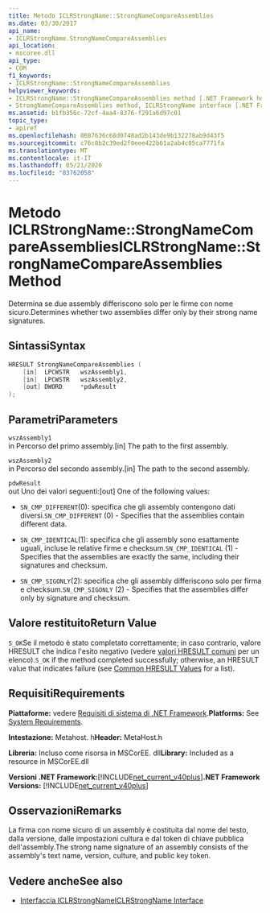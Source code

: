 ```yaml
---
title: Metodo ICLRStrongName::StrongNameCompareAssemblies
ms.date: 03/30/2017
api_name:
- ICLRStrongName.StrongNameCompareAssemblies
api_location:
- mscoree.dll
api_type:
- COM
f1_keywords:
- ICLRStrongName::StrongNameCompareAssemblies
helpviewer_keywords:
- ICLRStrongName::StrongNameCompareAssemblies method [.NET Framework hosting]
- StrongNameCompareAssemblies method, ICLRStrongName interface [.NET Framework hosting]
ms.assetid: b1fb356c-72cf-4aa4-8376-f291a6d97c01
topic_type:
- apiref
ms.openlocfilehash: 0087636c68d0748ad2b143de9b132278ab9d43f5
ms.sourcegitcommit: c76c8b2c39ed2f0eee422b61a2ab4c05ca7771fa
ms.translationtype: MT
ms.contentlocale: it-IT
ms.lasthandoff: 05/21/2020
ms.locfileid: "83762058"
---
```

# <a name="iclrstrongnamestrongnamecompareassemblies-method"></a><span data-ttu-id="9d569-102">Metodo ICLRStrongName::StrongNameCompareAssemblies</span><span class="sxs-lookup"><span data-stu-id="9d569-102">ICLRStrongName::StrongNameCompareAssemblies Method</span></span>
<span data-ttu-id="9d569-103">Determina se due assembly differiscono solo per le firme con nome sicuro.</span><span class="sxs-lookup"><span data-stu-id="9d569-103">Determines whether two assemblies differ only by their strong name signatures.</span></span>  
  
## <a name="syntax"></a><span data-ttu-id="9d569-104">Sintassi</span><span class="sxs-lookup"><span data-stu-id="9d569-104">Syntax</span></span>  
  
```cpp  
HRESULT StrongNameCompareAssemblies (  
    [in]  LPCWSTR   wszAssembly1,  
    [in]  LPCWSTR   wszAssembly2,  
    [out] DWORD     *pdwResult  
);  
```  
  
## <a name="parameters"></a><span data-ttu-id="9d569-105">Parametri</span><span class="sxs-lookup"><span data-stu-id="9d569-105">Parameters</span></span>  
 `wszAssembly1`  
 <span data-ttu-id="9d569-106">in Percorso del primo assembly.</span><span class="sxs-lookup"><span data-stu-id="9d569-106">[in] The path to the first assembly.</span></span>  
  
 `wszAssembly2`  
 <span data-ttu-id="9d569-107">in Percorso del secondo assembly.</span><span class="sxs-lookup"><span data-stu-id="9d569-107">[in] The path to the second assembly.</span></span>  
  
 `pdwResult`  
 <span data-ttu-id="9d569-108">out Uno dei valori seguenti:</span><span class="sxs-lookup"><span data-stu-id="9d569-108">[out] One of the following values:</span></span>  
  
- <span data-ttu-id="9d569-109">`SN_CMP_DIFFERENT`(0): specifica che gli assembly contengono dati diversi.</span><span class="sxs-lookup"><span data-stu-id="9d569-109">`SN_CMP_DIFFERENT` (0) - Specifies that the assemblies contain different data.</span></span>  
  
- <span data-ttu-id="9d569-110">`SN_CMP_IDENTICAL`(1): specifica che gli assembly sono esattamente uguali, incluse le relative firme e checksum.</span><span class="sxs-lookup"><span data-stu-id="9d569-110">`SN_CMP_IDENTICAL` (1) - Specifies that the assemblies are exactly the same, including their signatures and checksum.</span></span>  
  
- <span data-ttu-id="9d569-111">`SN_CMP_SIGONLY`(2): specifica che gli assembly differiscono solo per firma e checksum.</span><span class="sxs-lookup"><span data-stu-id="9d569-111">`SN_CMP_SIGONLY` (2) - Specifies that the assemblies differ only by signature and checksum.</span></span>  
  
## <a name="return-value"></a><span data-ttu-id="9d569-112">Valore restituito</span><span class="sxs-lookup"><span data-stu-id="9d569-112">Return Value</span></span>  
 <span data-ttu-id="9d569-113">`S_OK`Se il metodo è stato completato correttamente; in caso contrario, valore HRESULT che indica l'esito negativo (vedere [valori HRESULT comuni](/windows/win32/seccrypto/common-hresult-values) per un elenco).</span><span class="sxs-lookup"><span data-stu-id="9d569-113">`S_OK` if the method completed successfully; otherwise, an HRESULT value that indicates failure (see [Common HRESULT Values](/windows/win32/seccrypto/common-hresult-values) for a list).</span></span>  
  
## <a name="requirements"></a><span data-ttu-id="9d569-114">Requisiti</span><span class="sxs-lookup"><span data-stu-id="9d569-114">Requirements</span></span>  
 <span data-ttu-id="9d569-115">**Piattaforme:** vedere [Requisiti di sistema di .NET Framework](../../get-started/system-requirements.md).</span><span class="sxs-lookup"><span data-stu-id="9d569-115">**Platforms:** See [System Requirements](../../get-started/system-requirements.md).</span></span>  
  
 <span data-ttu-id="9d569-116">**Intestazione:** Metahost. h</span><span class="sxs-lookup"><span data-stu-id="9d569-116">**Header:** MetaHost.h</span></span>  
  
 <span data-ttu-id="9d569-117">**Libreria:** Incluso come risorsa in MSCorEE. dll</span><span class="sxs-lookup"><span data-stu-id="9d569-117">**Library:** Included as a resource in MSCorEE.dll</span></span>  
  
 <span data-ttu-id="9d569-118">**Versioni .NET Framework:**[!INCLUDE[net_current_v40plus](../../../../includes/net-current-v40plus-md.md)]</span><span class="sxs-lookup"><span data-stu-id="9d569-118">**.NET Framework Versions:** [!INCLUDE[net_current_v40plus](../../../../includes/net-current-v40plus-md.md)]</span></span>  
  
## <a name="remarks"></a><span data-ttu-id="9d569-119">Osservazioni</span><span class="sxs-lookup"><span data-stu-id="9d569-119">Remarks</span></span>  
 <span data-ttu-id="9d569-120">La firma con nome sicuro di un assembly è costituita dal nome del testo, dalla versione, dalle impostazioni cultura e dal token di chiave pubblica dell'assembly.</span><span class="sxs-lookup"><span data-stu-id="9d569-120">The strong name signature of an assembly consists of the assembly's text name, version, culture, and public key token.</span></span>  
  
## <a name="see-also"></a><span data-ttu-id="9d569-121">Vedere anche</span><span class="sxs-lookup"><span data-stu-id="9d569-121">See also</span></span>

- [<span data-ttu-id="9d569-122">Interfaccia ICLRStrongName</span><span class="sxs-lookup"><span data-stu-id="9d569-122">ICLRStrongName Interface</span></span>](iclrstrongname-interface.md)
